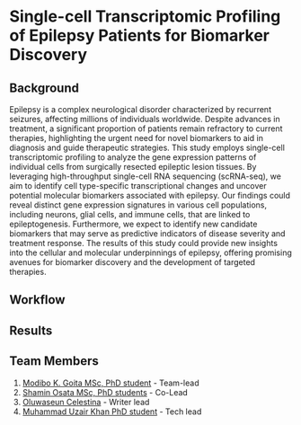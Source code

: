 # Single-cell Transcriptomic Profiling of Epilepsy Patients for Biomarker Discovery
## Background
Epilepsy is a complex neurological disorder characterized by recurrent seizures, affecting millions of individuals worldwide. Despite advances in treatment, a significant proportion of patients remain refractory to current therapies, highlighting the urgent need for novel biomarkers to aid in diagnosis and guide therapeutic strategies. This study employs single-cell transcriptomic profiling to analyze the gene expression patterns of individual cells from surgically resected epileptic lesion tissues. By leveraging high-throughput single-cell RNA sequencing (scRNA-seq), we aim to identify cell type-specific transcriptional changes and uncover potential molecular biomarkers associated with epilepsy. Our findings could reveal distinct gene expression signatures in various cell populations, including neurons, glial cells, and immune cells, that are linked to epileptogenesis. Furthermore, we expect to identify new candidate biomarkers that may serve as predictive indicators of disease severity and treatment response. The results of this study could provide new insights into the cellular and molecular underpinnings of epilepsy, offering promising avenues for biomarker discovery and the development of targeted therapies.

## Workflow

## Results

## Team Members
1. [Modibo K. Goita MSc, PhD student](https://github.com/mkgoita) - Team-lead
2. [Shamin Osata MSc, PhD students](https://github.com/osatashamim) - Co-Lead
3. [Oluwaseun Celestina](https://github.com/#) - Writer lead
4. [Muhammad Uzair Khan PhD student](https://github.com/#) - Tech lead
